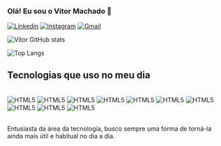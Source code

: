 

### Olá! Eu sou o Vitor Machado 👋

[![Linkedin](https://img.shields.io/badge/LinkedIn-0077B5?style=for-the-badge&logo=linkedin&logoColor=white)](https://www.linkedin.com/in/vitormachadodev/)
[![Instagram](https://img.shields.io/badge/Instagram-E4405F?style=for-the-badge&logo=instagram&logoColor=white)](https://www.instagram.com/machadovtt/)
[![Gmail](https://img.shields.io/badge/Gmail-D14836?style=for-the-badge&logo=gmail&logoColor=white)](mailto:machadovt04@gmail.com)

![Vitor GitHub stats](https://github-readme-stats.vercel.app/api?username=vitor-machado04&show_icons=true&theme=onedark)

![Top Langs](https://github-readme-stats.vercel.app/api/top-langs/?username=vitor-machado04&hide_progress=compact)

## Tecnologias que uso no meu dia
<div style="display: inline_block"><br/>
    <img align="center" alt="HTML5" src="https://img.shields.io/badge/HTML5-E34F26?style=for-the-badge&logo=html5&logoColor=white"/>
    <img align="center" alt="HTML5" src="https://img.shields.io/badge/CSS3-1572B6?style=for-the-badge&logo=css3&logoColor=white"/>
    <img align="center" alt="HTML5" src="https://img.shields.io/badge/TypeScript-007ACC?style=for-the-badge&logo=typescript&logoColor=white"/>
    <img align="center" alt="HTML5" src="https://img.shields.io/badge/JavaScript-F7DF1E?style=for-the-badge&logo=javascript&logoColor=black"/>
    <img align="center" alt="HTML5" src="https://img.shields.io/badge/React-20232A?style=for-the-badge&logo=react&logoColor=61DAFB"/>
    <img align="center" alt="HTML5" src="https://img.shields.io/badge/C%23-239120?style=for-the-badge&logo=c-sharp&logoColor=white"/>
    <img align="center" alt="HTML5" src="https://img.shields.io/badge/.NET-5C2D91?style=for-the-badge&logo=.net&logoColor=white"/>
    <img align="center" alt="HTML5" src="https://img.shields.io/badge/PHP-777BB4?style=for-the-badge&logo=php&logoColor=white"/>
    <img align="center" alt="HTML5" src="https://img.shields.io/badge/Java-ED8B00?style=for-the-badge&logo=openjdk&logoColor=white"/>
    <img align="center" alt="HTML5" src="https://img.shields.io/badge/.NET-5C2D91?style=for-the-badge&logo=.net&logoColor=white"/>
</div><br/>

Entusiasta da área da tecnologia, busco sempre uma forma de torná-la ainda mais útil e habitual no dia a dia.


